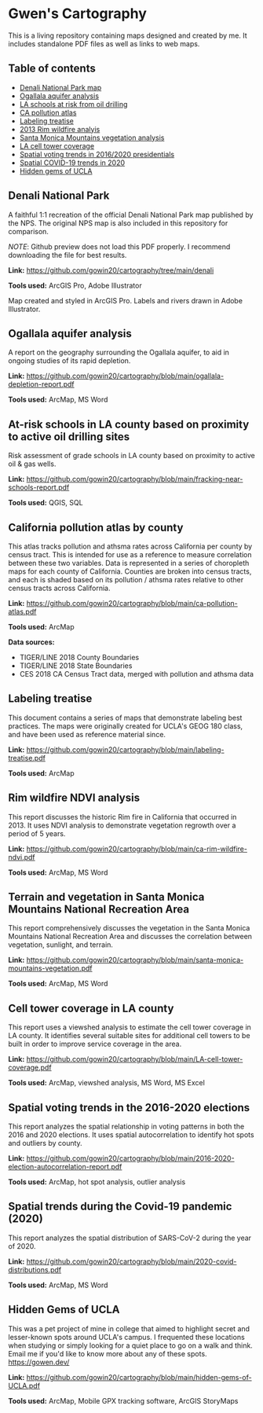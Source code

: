 # Gwen's Cartography

This is a living repository containing maps designed and created by me. It includes standalone PDF files as well as links to web maps.


## Table of contents

* [Denali National Park map](#denali-national-park)
* [Ogallala aquifer analysis](#ogallala-aquifer-analysis)
* [LA schools at risk from oil drilling](#at-risk-schools-in-la-county-based-on-proximity-to-active-oil-drilling-sites)
* [CA pollution atlas](#california-pollution-atlas-by-county)
* [Labeling treatise](#labeling-treatise)
* [2013 Rim wildfire analyis](#rim-wildfire-ndvi-analysis)
* [Santa Monica Mountains vegetation analysis](#terrain-and-vegetation-in-santa-monica-mountains-national-recreation-area)
* [LA cell tower coverage](#cell-tower-coverage-in-la-county)
* [Spatial voting trends in 2016/2020 presidentials](#spatial-voting-trends-in-the-2016-2020-elections)
* [Spatial COVID-19 trends in 2020](#spatial-trends-during-the-covid-19-pandemic-2020)
* [Hidden gems of UCLA](#hidden-gems-of-ucla)

## Denali National Park

A faithful 1:1 recreation of the official Denali National Park map published by the NPS. The original NPS map is also included in this repository for comparison.

*NOTE*: Github preview does not load this PDF properly. I recommend downloading the file for best results.

**Link:** https://github.com/gowin20/cartography/tree/main/denali

**Tools used:** ArcGIS Pro, Adobe Illustrator

Map created and styled in ArcGIS Pro. Labels and rivers drawn in Adobe Illustrator.


## Ogallala aquifer analysis

A report on the geography surrounding the Ogallala aquifer, to aid in ongoing studies of its rapid depletion.

**Link:** https://github.com/gowin20/cartography/blob/main/ogallala-depletion-report.pdf

**Tools used:** ArcMap, MS Word


## At-risk schools in LA county based on proximity to active oil drilling sites

Risk assessment of grade schools in LA county based on proximity to active oil & gas wells.

**Link:** https://github.com/gowin20/cartography/blob/main/fracking-near-schools-report.pdf

**Tools used:** QGIS, SQL


## California pollution atlas by county

This atlas tracks pollution and athsma rates across California per county by census tract. This is intended for use as a reference to measure correlation between these two variables. Data is represented in a series of choropleth maps for each county of California. Counties are broken into census tracts, and each is shaded based on its pollution / athsma rates relative to other census tracts across California.

**Link:** https://github.com/gowin20/cartography/blob/main/ca-pollution-atlas.pdf

**Tools used:** ArcMap

**Data sources:**
- TIGER/LINE 2018 County Boundaries
- TIGER/LINE 2018 State Boundaries
- CES 2018 CA Census Tract data, merged with pollution and athsma data


## Labeling treatise

This document contains a series of maps that demonstrate labeling best practices. The maps were originally created for UCLA's GEOG 180 class, and have been used as reference material since.

**Link:** https://github.com/gowin20/cartography/blob/main/labeling-treatise.pdf

**Tools used:** ArcMap


## Rim wildfire NDVI analysis

This report discusses the historic Rim fire in California that occurred in 2013. It uses NDVI analysis to demonstrate vegetation regrowth over a period of 5 years.

**Link:** https://github.com/gowin20/cartography/blob/main/ca-rim-wildfire-ndvi.pdf

**Tools used:** ArcMap, MS Word


## Terrain and vegetation in Santa Monica Mountains National Recreation Area

This report comprehensively discusses the vegetation in the Santa Monica Mountains National Recreation Area and discusses the correlation between vegetation, sunlight, and terrain.

**Link:** https://github.com/gowin20/cartography/blob/main/santa-monica-mountains-vegetation.pdf

**Tools used:** ArcMap, MS Word


## Cell tower coverage in LA county

This report uses a viewshed analysis to estimate the cell tower coverage in LA county. It identifies several suitable sites for additional cell towers to be built in order to improve service coverage in the area.

**Link:** https://github.com/gowin20/cartography/blob/main/LA-cell-tower-coverage.pdf

**Tools used:** ArcMap, viewshed analysis, MS Word, MS Excel


## Spatial voting trends in the 2016-2020 elections

This report analyzes the spatial relationship in voting patterns in both the 2016 and 2020 elections. It uses spatial autocorrelation to identify hot spots and outliers by county.

**Link:** https://github.com/gowin20/cartography/blob/main/2016-2020-election-autocorrelation-report.pdf

**Tools used:** ArcMap, hot spot analysis, outlier analysis


## Spatial trends during the Covid-19 pandemic (2020)

This report analyzes the spatial distribution of SARS-CoV-2 during the year of 2020.

**Link:** https://github.com/gowin20/cartography/blob/main/2020-covid-distributions.pdf

**Tools used:** ArcMap, MS Word


## Hidden Gems of UCLA

This was a pet project of mine in college that aimed to highlight secret and lesser-known spots around UCLA's campus. I frequented these locations when studying or simply looking for a quiet place to go on a walk and think. Email me if you'd like to know more about any of these spots. https://gowen.dev/

**Link:** https://github.com/gowin20/cartography/blob/main/hidden-gems-of-UCLA.pdf

**Tools used:** ArcMap, Mobile GPX tracking software, ArcGIS StoryMaps